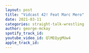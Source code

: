 ```yaml
---
layout: post
title: "Vidcast 42! Feat Marc Mero"
date: 2021-03-11
categories: straight-talk-wrestling
author: george-mckay
spotify_track_id: 
youtube_video_id: QlMEQygMUw4
apple_track_id: 
---
```

